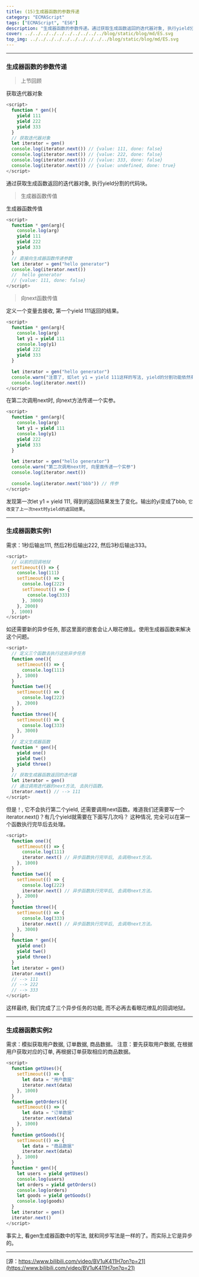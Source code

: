 ```yaml
---
title: (15)生成器函数的参数传递
category: "ECMAScript"
tags: ["ECMAScript", "ES6"]
description: "生成器函数的参数传递。通过获取生成函数返回的迭代器对象, 执行yield分割的代码块。"
cover: ../../../../../../../../../../blog/static/blog/md/ES.svg
top_img: ../../../../../../../../../../blog/static/blog/md/ES.svg
---
```


***

### 生成器函数的参数传递


> 上节回顾

获取迭代器对象


```js es
<script>
  function * gen(){
    yield 111
    yield 222
    yield 333
  }
  // 获取迭代器对象
  let iterator = gen()
  console.log(iterator.next()) // {value: 111, done: false}
  console.log(iterator.next()) // {value: 222, done: false}
  console.log(iterator.next()) // {value: 333, done: false}
  console.log(iterator.next()) // {value: undefined, done: true}
</script>
```


通过获取生成函数返回的迭代器对象, 执行yield分割的代码块。

> 生成器函数传值

生成器函数传值


```js es
<script>
  function * gen(arg){
    console.log(arg)
    yield 111
    yield 222
    yield 333
  }
  // 直接向生成器函数传递参数
  let iterator = gen("hello generator") 
  console.log(iterator.next()) 
  //  hello generator
  // {value: 111, done: false}
</script>
```


> 向next函数传值

定义一个变量去接收, 第一个yield 111返回的结果。


```js es
<script>
  function * gen(arg){
    console.log(arg)
    let y1 = yield 111
    console.log(y1)
    yield 222
    yield 333
  }
  
  let iterator = gen("hello generator")
  console.warn("注意了, 如let y1 = yield 111这样的写法, yield的分割功能依然有效。第一次调用next方法, 也并不会执行console.log(y1)")
  console.log(iterator.next()) 
</script>
```


在第二次调用next时, 向next方法传递一个实参。


```js es
<script>
  function * gen(arg){
    console.log(arg)
    let y1 = yield 111
    console.log(y1)
    yield 222
    yield 333
  }
  
  let iterator = gen("hello generator")
  console.warn("第二次调用next时, 向里面传递一个实参")
  console.log(iterator.next()) 
  
  console.log(iterator.next("bbb")) // 传参
</script>
```


发现第一次let y1 = yield 111, 得到的返回结果发生了变化。输出的yi变成了bbb, `它改变了上一次next时yield的返回结果`。

***

### 生成器函数实例1

需求：1秒后输出111, 然后2秒后输出222, 然后3秒后输出333。


```js es
<script>
  // 以前的回调地狱
  setTimeout(() => {
    console.log(111)
    setTimeout(() => {
      console.log(222)
      setTimeout(() => {
        console.log(333)
      }, 3000)
    }, 2000)
  }, 1000)
</script>
```


如还需要新的异步任务, 那这里面的嵌套会让人眼花缭乱。使用生成器函数来解决这个问题。


```js es
<script>
  // 定义三个函数去执行这些异步任务
  function one(){
    setTimeout(() => {
      console.log(111)
    }, 1000)
  }
  function twe(){
    setTimeout(() => {
      console.log(222)
    }, 2000)
  }
  function three(){
    setTimeout(() => {
      console.log(333)
    }, 3000)
  }
  // 定义生成器函数
  function * gen(){
    yield one()
    yield twe()
    yield three()
  }
  // 获取生成器函数返回的迭代器
  let iterator = gen()
  // 通过调用迭代器的next方法, 去执行函数。
  iterator.next() // --> 111
</script>
```


但是！, 它不会执行第二个yield, 还需要调用next函数。难道我们还需要写一个iterator.next()？有几个yield就需要在下面写几次吗？
这种情况, 完全可以在第一个函数执行完毕后去处理。


```js es
<script>
  function one(){
    setTimeout(() => {
      console.log(111)
      iterator.next() // 异步函数执行完毕后, 去调用next方法。
    }, 1000)
  }
  function twe(){
    setTimeout(() => {
      console.log(222)
      iterator.next() // 异步函数执行完毕后, 去调用next方法。
    }, 2000)
  }
  function three(){
    setTimeout(() => {
      console.log(333)
      iterator.next() // 异步函数执行完毕后, 去调用next方法。
    }, 3000)
  }
  function * gen(){
    yield one()
    yield twe()
    yield three()
  }
  let iterator = gen()
  iterator.next() 
  // --> 111
  // --> 222
  // --> 333
</script>
```


这样最终, 我们完成了三个异步任务的功能, 而不必再去看眼花缭乱的回调地狱。

***

### 生成器函数实例2

需求：模拟获取用户数据, 订单数据, 商品数据。
注意：要先获取用户数据, 在根据用户获取对应的订单, 再根据订单获取相应的商品数据。


```js es
<script>
  function getUses(){
    setTimeout(() => {
      let data = "用户数据"
      iterator.next(data)
    }, 1000)
  }
  function getOrders(){
    setTimeout(() => {
      let data = "订单数据"
      iterator.next(data)
    }, 1000)
  }
  function getGoods(){
    setTimeout(() => {
      let data = "商品数据"
      iterator.next(data)
    }, 1000)
  }
  function * gen(){
    let users = yield getUses()
    console.log(users)
    let orders = yield getOrders()
    console.log(orders)
    let goods = yield getGoods()
    console.log(goods)
  }
  let iterator = gen()
  iterator.next() 
</script>
```


事实上, 看gen生成器函数中的写法, 就和同步写法是一样的了。而实际上它是异步的。

***

[源：https://www.bilibili.com/video/BV1uK411H7on?p=21](https://www.bilibili.com/video/BV1uK411H7on?p=21)